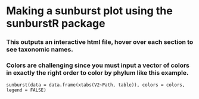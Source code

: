 # Making a sunburst plot using the sunburstR package
### This outputs an interactive html file, hover over each section to see taxonomic names. 
### Colors are challenging since you must input a vector of colors in exactly the right order to color by phylum like this example.

```{r pressure, echo=FALSE}
sunburst(data = data.frame(xtabs(V2~Path, table)), colors = colors, legend = FALSE)
```
